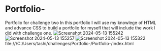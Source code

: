 # Portfolio-
Portfolio for challenge two
In this portfolio I will use my knowlege of HTML and advance CSS to build a portfolio for mysefl that will include the work I did with challenge one.
![Screenshot 2024-05-13 155242](https://github.com/TashinaMyers/Portfolio-/assets/167259806/71ca99da-790a-4707-8727-9f3a8ed27273)
![Screenshot 2024-05-13 155257](https://github.com/TashinaMyers/Portfolio-/assets/167259806/4666c5f1-d258-4654-809d-5a8ea420e308)
![Screenshot 2024-05-13 155322](https://github.com/TashinaMyers/Portfolio-/assets/167259806/521df0da-2de3-4db7-bf41-e00560fb9a6e)
file:///C:/Users/tashi/challenges/Portfolio-/Portfolio-/index.html
